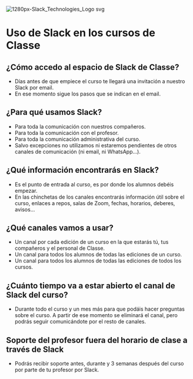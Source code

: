 ![1280px-Slack_Technologies_Logo svg](https://user-images.githubusercontent.com/3619686/183940033-a7f3ea42-eb09-4256-9524-ee65a0b3458d.png)

# Uso de Slack en los cursos de Classe

## ¿Cómo accedo al espacio de Slack de Classe?

- Días antes de que empiece el curso te llegará una invitación a nuestro Slack por email.
- En ese momento sigue los pasos que se indican en el email.

## ¿Para qué usamos Slack?

- Para toda la comunicación con nuestros compañeros.
- Para toda la comunicación con el profesor.
- Para toda la comunicación administrativa del curso.
- Salvo excepciones no utilizamos ni estaremos pendientes de otros canales de comunicación (ni email, ni WhatsApp...).

## ¿Qué información encontrarás en Slack?

- Es el punto de entrada al curso, es por donde los alumnos debéis empezar.
- En las chinchetas de los canales encontrarás información útil sobre el curso, enlaces a repos, salas de Zoom, fechas, horarios, deberes, avisos...

## ¿Qué canales vamos a usar?

- Un canal por cada edición de un curso en la que estarás tú, tus compañeros y el personal de Classe.
- Un canal para todos los alumnos de todas las ediciones de un curso.
- Un canal para todos los alumnos de todas las ediciones de todos los cursos.

## ¿Cuánto tiempo va a estar abierto el canal de Slack del curso?

- Durante todo el curso y un mes más para que podáis hacer preguntas sobre el curso. A partir de ese momento se eliminará el canal, pero podrás seguir comunicándote por el resto de canales.

## Soporte del profesor fuera del horario de clase a través de Slack

- Podrás recibir soporte antes, durante y 3 semanas después del curso por parte de tu profesor por Slack.
